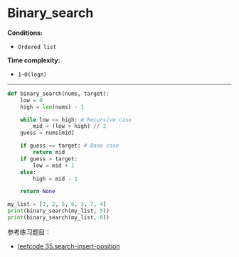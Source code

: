 # Binary_search

**Conditions:**
+ `Ordered list`

**Time complexity:**
+ `1~O(logn)`

---

```python
def binary_search(nums, target):
    low = 0
    high = len(nums) - 1

    while low <= high: # Recursive case
        mid = (low + high) // 2
	guess = nums[mid]

	if guess == target: # Base case
	    return mid
	if guess > target:
	    low = mid + 1
	else:
	    high = mid - 1

    return None

my_list = [1, 2, 5, 6, 3, 7, 4]
print(binary_search(my_list, 5))
print(binary_search(my_list, 0))

```

参考练习题目：
+ [leetcode 35.search-insert-position](https://leetcode-cn.com/problems/search-insert-position/description/)
